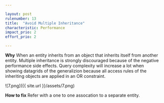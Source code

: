 ```yaml
---

layout: post
rulenumber: 13
title:  "Avoid Multiple Inheritance"
characteristic: Performance
impact_prio: 2
effort_prio: 2

---
```


**Why**
When an entity inherits from an object that inherits itself from another entity. Multiple inheritance is strongly discouraged because of the negative performance side effects. Query complexity will increase a lot when showing datagrids of the generalizion because all access rules of the inheriting objects are applied in an OR constraint.

![7.png]({{ site.url }}/assets/7.png)

**How to fix**
Refer with a one to one assocation to a separate entity.

